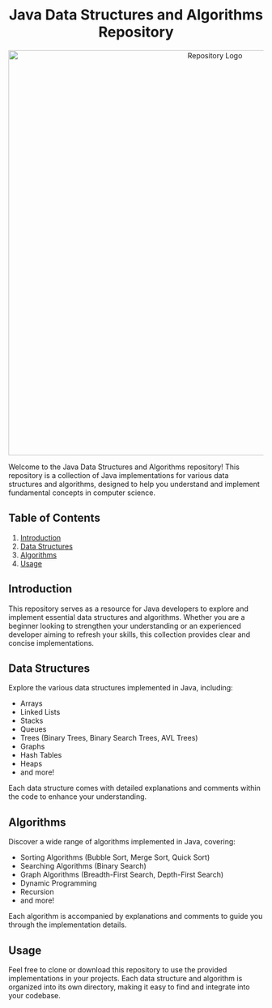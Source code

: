 # <div align="center">Java Data Structures and Algorithms Repository</div>

<div align="center">
  <img src="https://repository-images.githubusercontent.com/354254077/bce9404a-5a1c-491c-b778-ee99c018b00e" alt="Repository Logo" width="800px">
</div>

Welcome to the Java Data Structures and Algorithms repository! This repository is a collection of Java implementations for various data structures and algorithms, designed to help you understand and implement fundamental concepts in computer science.

## Table of Contents

1. [Introduction](#introduction)
2. [Data Structures](#data-structures)
3. [Algorithms](#algorithms)
4. [Usage](#usage)

## Introduction

This repository serves as a resource for Java developers to explore and implement essential data structures and algorithms. Whether you are a beginner looking to strengthen your understanding or an experienced developer aiming to refresh your skills, this collection provides clear and concise implementations.

## Data Structures

Explore the various data structures implemented in Java, including:

- Arrays
- Linked Lists
- Stacks
- Queues
- Trees (Binary Trees, Binary Search Trees, AVL Trees)
- Graphs
- Hash Tables
- Heaps
- and more!

Each data structure comes with detailed explanations and comments within the code to enhance your understanding.

## Algorithms

Discover a wide range of algorithms implemented in Java, covering:

- Sorting Algorithms (Bubble Sort, Merge Sort, Quick Sort)
- Searching Algorithms (Binary Search)
- Graph Algorithms (Breadth-First Search, Depth-First Search)
- Dynamic Programming
- Recursion
- and more!

Each algorithm is accompanied by explanations and comments to guide you through the implementation details.

## Usage

Feel free to clone or download this repository to use the provided implementations in your projects. Each data structure and algorithm is organized into its own directory, making it easy to find and integrate into your codebase.


